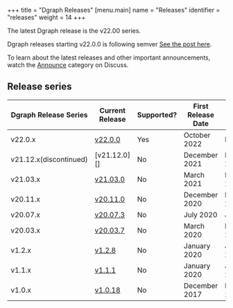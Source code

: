 +++
title = "Dgraph Releases"
[menu.main]
  name = "Releases"
  identifier = "releases"
  weight = 14
+++

The latest Dgraph release is the v22.00 series.

Dgraph releases starting v22.0.0 is following semver
[See the post here](https://discuss.dgraph.io/t/dgraph-v22-0-0-rc1-20221003-release-candidate/).

To learn about the latest releases and other important announcements, watch the
[Announce][] category on Discuss.

[Announce]: https://discuss.dgraph.io/c/announce

## Release series

 Dgraph Release Series | Current Release | Supported? | First Release Date | End of life
-----------------------|-----------------|------------|--------------------|--------------
 v22.0.x               | [v22.0.0][]     | Yes        | October 2022       | N/A
 v21.12.x(discontinued)| [v21.12.0][]    | No         | December 2021      | December 2022
 v21.03.x              | [v21.03.0][]    | No         | March 2021         | March 2022
 v20.11.x              | [v20.11.0][]    | No         | December 2020      | December 2021
 v20.07.x              | [v20.07.3][]    | No         | July 2020          | July 2021
 v20.03.x              | [v20.03.7][]    | No         | March 2020         | March 2021
 v1.2.x                | [v1.2.8][]      | No         | January 2020       | January 2021
 v1.1.x                | [v1.1.1][]      | No         | January 2020       | January 2021
 v1.0.x                | [v1.0.18][]     | No         | December 2017      | March 2020

[v22.0.0]: https://discuss.dgraph.io/t/dgraph-v22-0-0-is-now-ga/17889
[v21.03.0]: https://discuss.dgraph.io/t/release-notes-v21-03-0-resilient-rocket/13587
[v20.11.0]: https://discuss.dgraph.io/t/release-notes-v20-11-0-tenacious-tchalla/11942
[v20.07.3]: https://discuss.dgraph.io/t/dgraph-v20-07-3-release/12107
[v20.03.7]: https://discuss.dgraph.io/t/dgraph-v20-03-7-release/12077
[v1.2.8]: https://discuss.dgraph.io/t/dgraph-v1-2-8-release/11183
[v1.1.1]: https://discuss.dgraph.io/t/dgraph-v1-1-1-release/5664
[v1.0.18]: https://discuss.dgraph.io/t/dgraph-v1-0-18-release/5663
